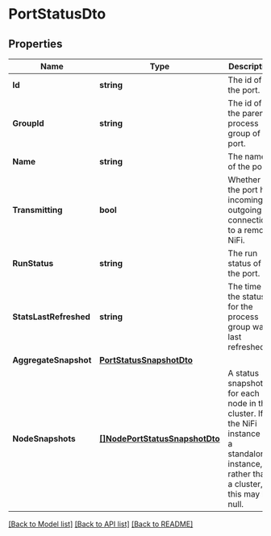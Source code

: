 # PortStatusDto

## Properties

Name | Type | Description | Notes
------------ | ------------- | ------------- | -------------
**Id** | **string** | The id of the port. | [optional] 
**GroupId** | **string** | The id of the parent process group of the port. | [optional] 
**Name** | **string** | The name of the port. | [optional] 
**Transmitting** | **bool** | Whether the port has incoming or outgoing connections to a remote NiFi. | [optional] 
**RunStatus** | **string** | The run status of the port. | [optional] 
**StatsLastRefreshed** | **string** | The time the status for the process group was last refreshed. | [optional] 
**AggregateSnapshot** | [**PortStatusSnapshotDto**](PortStatusSnapshotDTO.md) |  | [optional] 
**NodeSnapshots** | [**[]NodePortStatusSnapshotDto**](NodePortStatusSnapshotDTO.md) | A status snapshot for each node in the cluster. If the NiFi instance is a standalone instance, rather than a cluster, this may be null. | [optional] 

[[Back to Model list]](../README.md#documentation-for-models) [[Back to API list]](../README.md#documentation-for-api-endpoints) [[Back to README]](../README.md)


